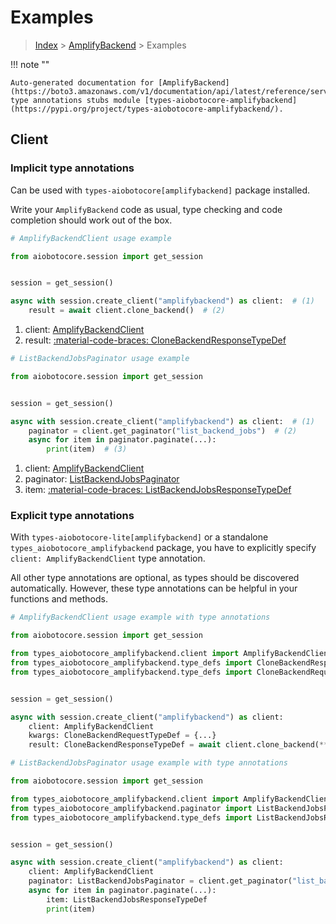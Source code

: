 # Examples

> [Index](../README.md) > [AmplifyBackend](./README.md) > Examples

!!! note ""

    Auto-generated documentation for [AmplifyBackend](https://boto3.amazonaws.com/v1/documentation/api/latest/reference/services/amplifybackend.html#amplifybackend)
    type annotations stubs module [types-aiobotocore-amplifybackend](https://pypi.org/project/types-aiobotocore-amplifybackend/).

## Client

### Implicit type annotations

Can be used with `types-aiobotocore[amplifybackend]` package installed.

Write your `AmplifyBackend` code as usual,
type checking and code completion should work out of the box.



```python
# AmplifyBackendClient usage example

from aiobotocore.session import get_session


session = get_session()

async with session.create_client("amplifybackend") as client:  # (1)
    result = await client.clone_backend()  # (2)
```

1. client: [AmplifyBackendClient](./client.md)
2. result: [:material-code-braces: CloneBackendResponseTypeDef](./type_defs.md#clonebackendresponsetypedef) 



```python
# ListBackendJobsPaginator usage example

from aiobotocore.session import get_session


session = get_session()

async with session.create_client("amplifybackend") as client:  # (1)
    paginator = client.get_paginator("list_backend_jobs")  # (2)
    async for item in paginator.paginate(...):
        print(item)  # (3)
```

1. client: [AmplifyBackendClient](./client.md)
2. paginator: [ListBackendJobsPaginator](./paginators.md#listbackendjobspaginator)
3. item: [:material-code-braces: ListBackendJobsResponseTypeDef](./type_defs.md#listbackendjobsresponsetypedef) 




### Explicit type annotations

With `types-aiobotocore-lite[amplifybackend]`
or a standalone `types_aiobotocore_amplifybackend` package, you have to explicitly specify
`client: AmplifyBackendClient` type annotation.

All other type annotations are optional, as types should be discovered automatically.
However, these type annotations can be helpful in your functions and methods.


```python
# AmplifyBackendClient usage example with type annotations

from aiobotocore.session import get_session

from types_aiobotocore_amplifybackend.client import AmplifyBackendClient
from types_aiobotocore_amplifybackend.type_defs import CloneBackendResponseTypeDef
from types_aiobotocore_amplifybackend.type_defs import CloneBackendRequestTypeDef


session = get_session()

async with session.create_client("amplifybackend") as client:
    client: AmplifyBackendClient
    kwargs: CloneBackendRequestTypeDef = {...}
    result: CloneBackendResponseTypeDef = await client.clone_backend(**kwargs)
```



```python
# ListBackendJobsPaginator usage example with type annotations

from aiobotocore.session import get_session

from types_aiobotocore_amplifybackend.client import AmplifyBackendClient
from types_aiobotocore_amplifybackend.paginator import ListBackendJobsPaginator
from types_aiobotocore_amplifybackend.type_defs import ListBackendJobsResponseTypeDef


session = get_session()

async with session.create_client("amplifybackend") as client:
    client: AmplifyBackendClient
    paginator: ListBackendJobsPaginator = client.get_paginator("list_backend_jobs")
    async for item in paginator.paginate(...):
        item: ListBackendJobsResponseTypeDef
        print(item)
```


